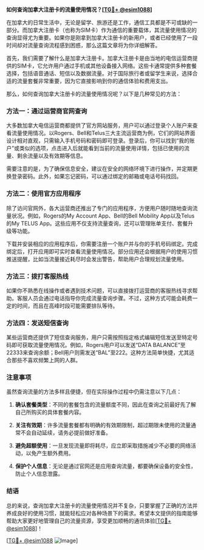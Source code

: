 **如何查询加拿大注册卡的流量使用情况？[[TG💪+ @esim1088](https://t.me/s/esim1088)]**

在加拿大的日常生活中，无论是留学、旅游还是工作，通信工具都是不可或缺的一部分。而加拿大注册卡（也称为SIM卡）作为通信的重要载体，其流量使用情况的查询显得尤为重要。如果你是刚拿到加拿大注册卡的新用户，或者已经使用了一段时间却对流量查询流程感到困惑，那么这篇文章将为你详细解答。

首先，我们需要了解什么是加拿大注册卡。加拿大注册卡是由当地的电信运营商提供的SIM卡，它允许用户通过手机或其他设备接入网络。这些卡通常提供多种套餐选择，包括语音通话、短信以及数据流量。对于国际旅行者或留学生来说，选择合适的流量套餐非常重要，因为它直接影响到你的通信体验和费用支出。

那么，如何查询加拿大注册卡的流量使用情况呢？以下是几种常见的方法：

### 方法一：通过运营商官网查询

大多数加拿大电信运营商都提供了官方网站服务，用户可以通过登录个人账户来查看流量使用情况。以Rogers、Bell和Telus三大主流运营商为例，它们的网站界面设计相对直观，只需输入手机号码和密码即可登录。登录后，你可以找到“我的账户”或类似的选项，点击进入后就能看到当前的流量使用详情，包括已使用的流量、剩余流量以及有效期等信息。

需要注意的是，为了确保信息安全，建议在安全的网络环境下进行操作，并定期更换登录密码。此外，如果忘记密码，可以通过绑定的邮箱或电话号码找回。

### 方法二：使用官方应用程序

除了访问官网外，各大运营商还推出了专门的应用程序，方便用户随时随地查询流量状况。例如，Rogers的My Account App、Bell的Bell Mobility App以及Telus的My TELUS App。这些应用不仅支持流量查询，还可以管理账单支付、套餐升级等功能。

下载并安装相应的应用程序后，你需要注册一个账户并与你的手机号码绑定。完成绑定后，打开应用即可实时查看流量使用情况。部分应用还会根据用户的使用习惯推送提醒，比如当流量接近耗尽时会发出警告，帮助用户合理规划流量使用。

### 方法三：拨打客服热线

如果你不熟悉在线操作或者遇到技术问题，可以直接拨打运营商的客服热线寻求帮助。客服人员会通过电话指导你完成流量查询步骤。不过，这种方式可能会耗费一定的时间，而且在高峰时段可能需要排队等待。

### 方法四：发送短信查询

某些运营商还提供了短信查询服务，用户只需按照指定格式编辑短信发送至特定号码即可获取流量使用情况。例如，Rogers用户可以发送“DATA BALANCE”至22333来查询余额；Bell用户则需发送“BAL”至222。这种方法简单快捷，尤其适合那些不喜欢频繁上网的人群。

### 注意事项

虽然查询流量的方法多样且便捷，但在实际操作过程中仍需注意以下几点：

1. **确认套餐类型**：不同的套餐包含的流量额度不同，因此在查询之前最好先了解自己所购买的具体套餐内容。
   
2. **关注有效期**：许多流量套餐都有明确的有效期限制，超过期限未使用的流量通常不会自动延续，请务必提前做好准备。

3. **避免超额使用**：一旦发现流量即将耗尽，应立即采取措施减少不必要的网络活动，以免产生额外费用。

4. **保护个人信息**：无论是通过官网还是应用查询流量，都要确保设备的安全性，防止个人信息泄露。

### 结语

总的来说，查询加拿大注册卡的流量使用情况并不复杂，只要掌握了正确的方法并养成良好的使用习惯，就能轻松应对各种场景下的需求。希望本文提供的指南能够帮助大家更好地管理自己的流量资源，享受更加顺畅的通讯体验[[TG💪+ @esim1088](https://t.me/s/esim1088)]！

[[TG💪+ @esim1088](https://t.me/s/esim1088) ![Image](https://i.postimg.cc/4NQfJmqS/Snipaste-2025-05-13-00-14-12.png)]
